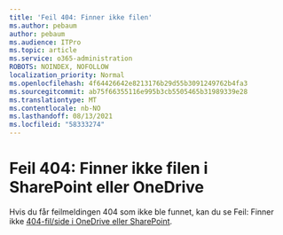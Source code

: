 ```yaml
---
title: 'Feil 404: Finner ikke filen'
ms.author: pebaum
author: pebaum
ms.audience: ITPro
ms.topic: article
ms.service: o365-administration
ROBOTS: NOINDEX, NOFOLLOW
localization_priority: Normal
ms.openlocfilehash: 4f64426642e8213176b29d55b3091249762b4fa3
ms.sourcegitcommit: ab75f66355116e995b3cb5505465b31989339e28
ms.translationtype: MT
ms.contentlocale: nb-NO
ms.lasthandoff: 08/13/2021
ms.locfileid: "58333274"
---
```

# <a name="error-404-file-not-found-in-sharepoint-or-onedrive"></a>Feil 404: Finner ikke filen i SharePoint eller OneDrive

Hvis du får feilmeldingen 404 som ikke ble funnet, kan du se Feil: Finner ikke [404-fil/side i OneDrive eller SharePoint](https://docs.microsoft.com/sharepoint/troubleshoot/administration/error-404-onedrive-sharepoint).